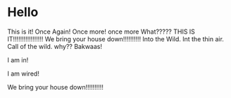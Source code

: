# Hello
This is it!
Once Again!
Once more!
once more
What?????
THIS IS IT!!!!!!!!!!!!!!!!!
We bring your house down!!!!!!!!!!
Into the Wild.
Int the thin air.
Call of the wild. 
why??
Bakwaas!

I am in!

I am wired!

We bring your house down!!!!!!!!!!



